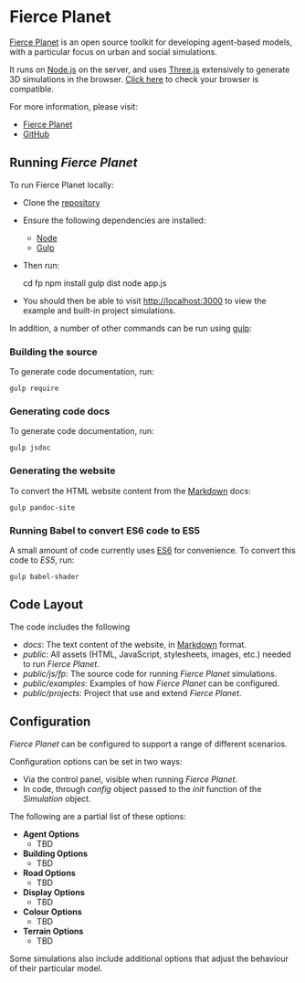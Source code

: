 

# Fierce Planet

[Fierce Planet](http://www.fierce-planet.com) is an open source toolkit for developing agent-based models, with a particular focus on urban and social simulations.

It runs on [Node.js](http://nodejs.org) on the server, and uses 
[Three.js](http://threejs.org) extensively to generate 3D simulations in the browser. [Click here](https://get.webgl.org/) to check your browser is compatible.

For more information, please visit:

 - [Fierce Planet](http://www.fierce-planet.com)
 - [GitHub](https://github.com/liammagee/fp.git)


## Running *Fierce Planet*

To run Fierce Planet locally:

 - Clone the [repository](https://github.com/liammagee/fp.git)
 - Ensure the following dependencies are installed:
    * [Node](http://nodejs.org)
    * [Gulp](http://gulpjs.com/)
 - Then run:

   cd fp
   npm install
   gulp dist
   node app.js

 - You should then be able to visit <http://localhost:3000> to view the example and built-in project simulations.


In addition, a number of other commands can be run using [gulp](http://gulpjs.com/):


### Building the source

To generate code documentation, run:

    gulp require


### Generating code docs

To generate code documentation, run:

    gulp jsdoc


### Generating the website 

To convert the HTML website content from the [Markdown](http://daringfireball.net/projects/markdown/) docs:

    gulp pandoc-site


### Running Babel to convert ES6 code to ES5

A small amount of code currently uses [ES6](https://github.com/lukehoban/es6features) for convenience. To convert this code to *ES5*, run:

    gulp babel-shader


## Code Layout

The code includes the following

 - *docs*: The text content of the website, in [Markdown](http://daringfireball.net/projects/markdown/) format.
 - *public*: All assets (HTML, JavaScript, stylesheets, images, etc.) needed to run *Fierce Planet*.
 - *public/js/fp*: The source code for running *Fierce Planet* simulations.
 - *public/examples*: Examples of how *Fierce Planet* can be configured.
 - *public/projects*: Project that use and extend *Fierce Planet*.


## Configuration

*Fierce Planet* can be configured to support a range of different scenarios.

Configuration options can be set in two ways:

 - Via the control panel, visible when running *Fierce Planet*.
 - In code, through *config* object passed to the *init* function of the *Simulation* object.

The following are a partial list of these options:

 - **Agent Options**
     + TBD
 - **Building Options**
     + TBD
 - **Road Options**
     + TBD
 - **Display Options**
     + TBD
 - **Colour Options**
     + TBD
 - **Terrain Options**
     + TBD

Some simulations also include additional options that adjust the behaviour of their particular model.

